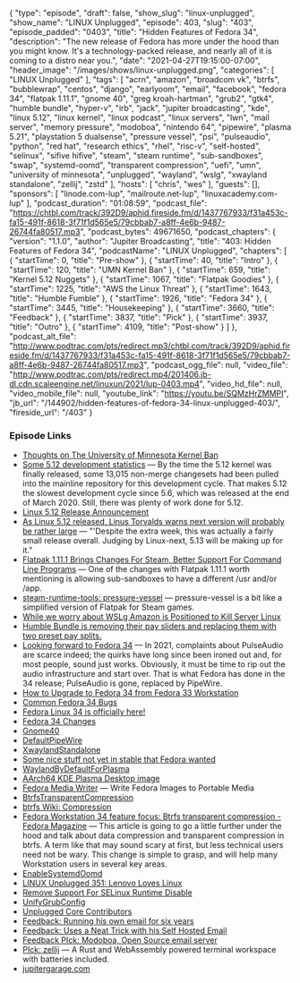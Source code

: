 {
  "type": "episode",
  "draft": false,
  "show_slug": "linux-unplugged",
  "show_name": "LINUX Unplugged",
  "episode": 403,
  "slug": "403",
  "episode_padded": "0403",
  "title": "Hidden Features of Fedora 34",
  "description": "The new release of Fedora has more under the hood than you might know. It's a technology-packed release, and nearly all of it is coming to a distro near you.",
  "date": "2021-04-27T19:15:00-07:00",
  "header_image": "/images/shows/linux-unplugged.png",
  "categories": [
    "LINUX Unplugged"
  ],
  "tags": [
    "acrn",
    "amazon",
    "broadcom vk",
    "btrfs",
    "bubblewrap",
    "centos",
    "django",
    "earlyoom",
    "email",
    "facebook",
    "fedora 34",
    "flatpak 1.11.1",
    "gnome 40",
    "greg kroah-hartman",
    "grub2",
    "gtk4",
    "humble bundle",
    "hyper-v",
    "irb",
    "jack",
    "jupiter broadcasting",
    "kde",
    "linux 5.12",
    "linux kernel",
    "linux podcast",
    "linux servers",
    "lwn",
    "mail server",
    "memory pressure",
    "modoboa",
    "nintendo 64",
    "pipewire",
    "plasma 5.21",
    "playstation 5 dualsense",
    "pressure vessel",
    "psi",
    "pulseaudio",
    "python",
    "red hat",
    "research ethics",
    "rhel",
    "risc-v",
    "self-hosted",
    "selinux",
    "sifive hifive",
    "steam",
    "steam runtime",
    "sub-sandboxes",
    "swap",
    "systemd-oomd",
    "transparent compression",
    "uefi",
    "umn",
    "university of minnesota",
    "unplugged",
    "wayland",
    "wslg",
    "xwayland standalone",
    "zellij",
    "zstd"
  ],
  "hosts": [
    "chris",
    "wes"
  ],
  "guests": [],
  "sponsors": [
    "linode.com-lup",
    "mailroute.net-lup",
    "linuxacademy.com-lup"
  ],
  "podcast_duration": "01:08:59",
  "podcast_file": "https://chtbl.com/track/392D9/aphid.fireside.fm/d/1437767933/f31a453c-fa15-491f-8618-3f71f1d565e5/79cbbab7-a8ff-4e6b-9487-26744fa80517.mp3",
  "podcast_bytes": 49671650,
  "podcast_chapters": {
    "version": "1.1.0",
    "author": "Jupiter Broadcasting",
    "title": "403: Hidden Features of Fedora 34",
    "podcastName": "LINUX Unplugged",
    "chapters": [
      {
        "startTime": 0,
        "title": "Pre-show"
      },
      {
        "startTime": 40,
        "title": "Intro"
      },
      {
        "startTime": 120,
        "title": "UMN Kernel Ban"
      },
      {
        "startTime": 659,
        "title": "Kernel 5.12 Nuggets"
      },
      {
        "startTime": 1067,
        "title": "Flatpak Goodies"
      },
      {
        "startTime": 1225,
        "title": "AWS the Linux Threat"
      },
      {
        "startTime": 1643,
        "title": "Humble Fumble"
      },
      {
        "startTime": 1926,
        "title": "Fedora 34"
      },
      {
        "startTime": 3445,
        "title": "Housekeeping"
      },
      {
        "startTime": 3660,
        "title": "Feedback"
      },
      {
        "startTime": 3837,
        "title": "Pick"
      },
      {
        "startTime": 3937,
        "title": "Outro"
      },
      {
        "startTime": 4109,
        "title": "Post-show"
      }
    ]
  },
  "podcast_alt_file": "http://www.podtrac.com/pts/redirect.mp3/chtbl.com/track/392D9/aphid.fireside.fm/d/1437767933/f31a453c-fa15-491f-8618-3f71f1d565e5/79cbbab7-a8ff-4e6b-9487-26744fa80517.mp3",
  "podcast_ogg_file": null,
  "video_file": "http://www.podtrac.com/pts/redirect.mp4/201406.jb-dl.cdn.scaleengine.net/linuxun/2021/lup-0403.mp4",
  "video_hd_file": null,
  "video_mobile_file": null,
  "youtube_link": "https://youtu.be/SQMzHrZMMPI",
  "jb_url": "/144902/hidden-features-of-fedora-34-linux-unplugged-403/",
  "fireside_url": "/403"
}


### Episode Links

  * [Thoughts on The University of Minnesota Kernel Ban](https://linuxactionnews.com/186 "Thoughts on The University of Minnesota Kernel Ban")
  * [Some 5.12 development statistics](https://lwn.net/Articles/853039/ "Some 5.12 development statistics") — By the time the 5.12 kernel was finally released, some 13,015 non-merge changesets had been pulled into the mainline repository for this development cycle. That makes 5.12 the slowest development cycle since 5.6, which was released at the end of March 2020. Still, there was plenty of work done for 5.12.
  * [Linux 5.12 Release Announcement](https://lwn.net/Articles/854420/ "Linux 5.12 Release Announcement")
  * [As Linux 5.12 released, Linus Torvalds warns next version will probably be rather large](https://www.theregister.com/2021/04/25/linux_5_12_released/ "As Linux 5.12 released, Linus Torvalds warns next version will probably be rather large") — "'Despite the extra week, this was actually a fairly small release overall. Judging by Linux-next, 5.13 will be making up for it."
  * [Flatpak 1.11.1 Brings Changes For Steam, Better Support For Command Line Programs](https://www.phoronix.com/scan.php?page=news_item&px=Flatpak-1.11.1-Released "Flatpak 1.11.1 Brings Changes For Steam, Better Support For Command Line Programs") — One of the changes with Flatpak 1.11.1 worth mentioning is allowing sub-sandboxes to have a different /usr and/or /app.
  * [steam-runtime-tools: pressure-vessel](https://gitlab.steamos.cloud/steamrt/steam-runtime-tools/-/blob/master/pressure-vessel/README.md "steam-runtime-tools: pressure-vessel") — pressure-vessel is a bit like a simplified version of Flatpak for Steam games.
  * [While we worry about WSLg Amazon is Positioned to Kill Server Linux](https://dev.to/marianorenteria/is-aws-killing-linux-3b06 "While we worry about WSLg Amazon is Positioned to Kill Server Linux")
  * [Humble Bundle is removing their pay sliders and replacing them with two preset pay splits.](https://www.reddit.com/r/linux_gaming/comments/mxjj6l/humble_bundle_is_removing_their_pay_sliders_and/ "Humble Bundle is removing their pay sliders and replacing them with two preset pay splits.")
  * [Looking forward to Fedora 34](https://lwn.net/Articles/852541/ "Looking forward to Fedora 34") — In 2021, complaints about PulseAudio are scarce indeed; the quirks have long since been ironed out and, for most people, sound just works. Obviously, it must be time to rip out the audio infrastructure and start over. That is what Fedora has done in the 34 release; PulseAudio is gone, replaced by PipeWire.
  * [How to Upgrade to Fedora 34 from Fedora 33 Workstation](https://www.debugpoint.com/2021/04/upgrade-fedora-34-from-fedora-33/ "How to Upgrade to Fedora 34 from Fedora 33 Workstation")
  * [Common Fedora 34 Bugs](https://fedoraproject.org/wiki/Common_F34_bugs "Common Fedora 34 Bugs")
  * [Fedora Linux 34 is officially here!](https://fedoramagazine.org/announcing-fedora-34/ "Fedora Linux 34 is officially here!")
  * [Fedora 34 Changes](https://fedoraproject.org/wiki/Releases/34/ChangeSet "Fedora 34 Changes")
  * [Gnome40](https://fedoraproject.org/wiki/Changes/Gnome40 "Gnome40")
  * [DefaultPipeWire](https://fedoraproject.org/wiki/Changes/DefaultPipeWire "DefaultPipeWire")
  * [XwaylandStandalone](https://fedoraproject.org/wiki/Changes/XwaylandStandalone "XwaylandStandalone")
  * [Some nice stuff not yet in stable that Fedora wanted](https://fedoraproject.org/wiki/Changes/XwaylandStandalone#Benefit_to_Fedora "Some nice stuff not yet in stable that Fedora wanted")
  * [WaylandByDefaultForPlasma](https://fedoraproject.org/wiki/Changes/WaylandByDefaultForPlasma "WaylandByDefaultForPlasma")
  * [AArch64 KDE Plasma Desktop image](https://fedoraproject.org/wiki/Changes/AArch64_KDE_Plasma_Desktop_image "AArch64 KDE Plasma Desktop image")
  * [Fedora Media Writer](https://github.com/FedoraQt/MediaWriter "Fedora Media Writer") — Write Fedora Images to Portable Media
  * [BtrfsTransparentCompression](https://fedoraproject.org/wiki/Changes/BtrfsTransparentCompression "BtrfsTransparentCompression")
  * [btrfs Wiki: Compression](https://btrfs.wiki.kernel.org/index.php/Compression "btrfs Wiki: Compression")
  * [Fedora Workstation 34 feature focus: Btrfs transparent compression - Fedora Magazine](https://fedoramagazine.org/fedora-workstation-34-feature-focus-btrfs-transparent-compression/ "Fedora Workstation 34 feature focus: Btrfs transparent compression - Fedora Magazine") — This article is going to go a little further under the hood and talk about data compression and transparent compression in btrfs. A term like that may sound scary at first, but less technical users need not be wary. This change is simple to grasp, and will help many Workstation users in several key areas.
  * [EnableSystemdOomd](https://fedoraproject.org/wiki/Changes/EnableSystemdOomd "EnableSystemdOomd")
  * [LINUX Unplugged 351: Lenovo Loves Linux](https://linuxunplugged.com/351 "LINUX Unplugged 351: Lenovo Loves Linux")
  * [Remove Support For SELinux Runtime Disable](https://fedoraproject.org/wiki/Changes/Remove_Support_For_SELinux_Runtime_Disable "Remove Support For SELinux Runtime Disable")
  * [UnifyGrubConfig](https://fedoraproject.org/wiki/Changes/UnifyGrubConfig "UnifyGrubConfig")
  * [Unplugged Core Contributors](http://unpluggedcore.com/ "Unplugged Core Contributors")
  * [Feedback: Running his own email for six years](https://slexy.org/view/s28NVOcVZq "Feedback: Running his own email for six years")
  * [Feedback: Uses a Neat Trick with his Self Hosted Email](https://slexy.org/view/s2zreurWB0 "Feedback: Uses a Neat Trick with his Self Hosted Email")
  * [Feedback PIck: Modoboa, Open Source email server](https://modoboa.org/en/ "Feedback PIck: Modoboa, Open Source email server")
  * [PIck: zellij](https://github.com/zellij-org/zellij "PIck: zellij") — A Rust and WebAssembly powered terminal workspace with batteries included.
  * [jupitergarage.com](http://jupitergarage.com/ "jupitergarage.com")


